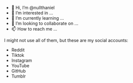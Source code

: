 - 👋 Hi, I’m @nullthaniel
- 👀 I’m interested in ...
- 🌱 I’m currently learning ...
- 💞️ I’m looking to collaborate on ...
- 📫 How to reach me ...

I might not use all of them, but these are my social accounts:
- Reddit
- Tiktok
- Instagram
- YouTube
- GitHub
- Tumblr

<!---
nullthaniel/nullthaniel is a ✨ special ✨ repository because its `README.md` (this file) appears on your GitHub profile.
You can click the Preview link to take a look at your changes.
--->
